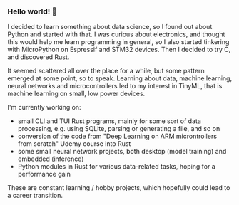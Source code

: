 ### Hello world! :robot:

I decided to learn something about data science, so I found out about Python and started with that. I was curious about electronics, and thought this would help me learn programming in general, so I also started tinkering with MicroPython on Espressif and STM32 devices. Then I decided to try C, and discovered Rust. 

It seemed scattered all over the place for a while, but some pattern emerged at some point, so to speak. Learning about data, machine learning, neural networks and microcontrollers led to my interest in TinyML, that is machine learning on small, low power devices. 

I'm currently working on:
* small CLI and TUI Rust programs, mainly for some sort of data processing, e.g. using SQLite, parsing or generating a file, and so on
* conversion of the code from "Deep Learning on ARM microntrollers from scratch" Udemy course into Rust
* some small neural network projects, both desktop (model training) and embedded (inference)
* Python modules in Rust for various data-related tasks, hoping for a performance gain

These are constant learning / hobby projects, which hopefully could lead to a career transition.

<!--
**nebelgrau77/nebelgrau77** is a ✨ _special_ ✨ repository because its `README.md` (this file) appears on your GitHub profile.

Here are some ideas to get you started:

- 🔭 I’m currently working on ...
- 🌱 I’m currently learning Rust and C for both desktop and Cortex-M devices.
- 👯 I’m looking to collaborate on ...
- 🤔 I’m looking for help with ...
- 💬 Ask me about ...
- 📫 How to reach me: ...
- 😄 Pronouns: ...
- ⚡ Fun fact: ...
-->
